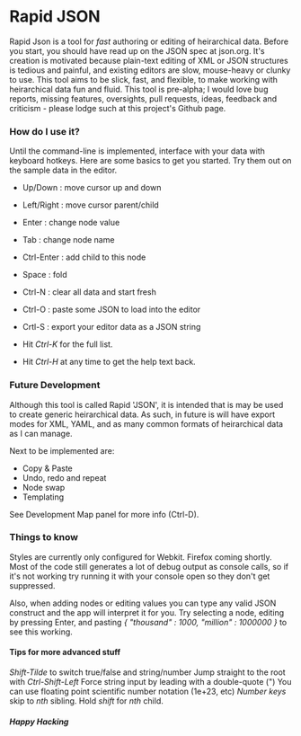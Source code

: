 # Rapid JSON

Rapid Json is a tool for _fast_ authoring or editing of heirarchical data. Before you start, you 
should have read up on the JSON spec at json.org. It's creation is motivated because plain-text 
editing of XML or JSON structures is tedious and painful, and existing editors are slow, mouse-heavy 
or clunky to use. This tool aims to be slick, fast, and flexible, to make working with heirarchical 
data fun and fluid. This tool is pre-alpha; I would love bug reports, missing features, oversights,
pull requests, ideas, feedback and criticism - please lodge such at this project's Github page.



###	How do I use it?

Until the command-line is implemented, interface with your data with keyboard hotkeys. 
Here are some basics to get you started. Try them out on the sample data in the editor.  

* Up/Down    : move cursor up and down
* Left/Right : move cursor parent/child
* Enter	   	 : change node value
* Tab		 : change node name
* Ctrl-Enter : add child to this node
* Space      : fold
 
* Ctrl-N     : clear all data and start fresh
* Ctrl-O     : paste some JSON to load into the editor
* Crtl-S     : export your editor data as a JSON string

* Hit *Ctrl-K* for the full list.
* Hit *Ctrl-H* at any time to get the help text back.


### Future Development

Although this tool is called Rapid 'JSON', it is intended that is may be used to create generic 
heirarchical data. As such, in future is will have export modes for XML, YAML, and as many common 
formats of heirarchical data as I can manage.

Next to be implemented are:

* Copy &amp; Paste
* Undo, redo and repeat
* Node swap
* Templating
	
See Development Map panel for more info (Ctrl-D).

### Things to know

Styles are currently only configured for Webkit. Firefox coming shortly. 
Most of the code still generates a lot of debug output as console calls, 
so if it's not working try running it with your console open so they don't
get suppressed.
					
Also, when adding nodes or editing values you can type any valid JSON construct 
and the app will interpret it for you. Try selecting a node, editing by pressing 
Enter, and pasting _*{ "thousand" : 1000, "million" : 1000000 }*_ to see this working.


#### Tips for more advanced stuff

*Shift-Tilde* to switch true/false and string/number
Jump straight to the root with *Ctrl-Shift-Left*
Force string input by leading with a double-quote (")
You can use floating point scientific number notation (1e+23, etc)
*Number keys* skip to _nth_ sibling. Hold *shift* for _nth_ child.
					
						
##### Happy Hacking
